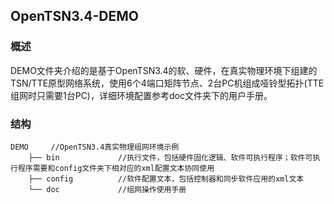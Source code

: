 ## OpenTSN3.4-DEMO

### 概述

DEMO文件夹介绍的是基于OpenTSN3.4的软、硬件，在真实物理环境下组建的TSN/TTE原型网络系统，使用6个4端口矩阵节点、2台PC机组成哑铃型拓扑(TTE组网时只需要1台PC)，详细环境配置参考doc文件夹下的用户手册。

### 结构
    DEMO     //OpenTSN3.4真实物理组网环境示例
		├── bin             //执行文件，包括硬件固化逻辑、软件可执行程序；软件可执行程序需要和config文件夹下相对应的xml配置文本协同使用
		├── config          //软件配置文本，包括控制器和同步软件应用的xml文本
		└── doc             //组网操作使用手册
      
 
